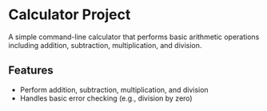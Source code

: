 # Calculator Project  

A simple command-line calculator that performs basic arithmetic operations including addition, subtraction, multiplication, and division.  

## Features  

- Perform addition, subtraction, multiplication, and division  
- Handles basic error checking (e.g., division by zero)  
